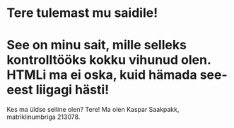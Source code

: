 <!DOCSTYLE html>
<html>
<head>
  <h1>
    Tere tulemast mu saidile!
  </h1>
</head>

<body>
  <h1>
    See on minu sait, mille selleks kontrolltööks kokku vihunud olen. HTMLi ma ei oska, kuid hämada see-eest liigagi hästi!
  </h1>
  <p>
    Kes ma üldse selline olen? Tere! Ma olen Kaspar Saakpakk, matriklinumbriga 213078.
  </p>
  </body>
  
